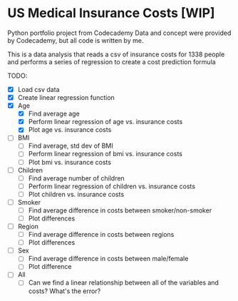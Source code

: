 # US Medical Insurance Costs [WIP]

Python portfolio project from Codecademy
Data and concept were provided by Codecademy, but all code is written by me.

This is a data analysis that reads a csv of insurance costs for 1338 people and performs a series of regression to create a cost prediction formula

TODO: 
- [x] Load csv data
- [x] Create linear regression function
- [x] Age
  - [x] Find average age
  - [x] Perform linear regression of age vs. insurance costs
  - [x] Plot age vs. insurance costs
- [ ] BMI
  - [ ] Find average, std dev of BMI
  - [ ] Perform linear regression of bmi vs. insurance costs
  - [ ] Plot bmi vs. insurance costs
- [ ] Children
  - [ ] Find average number of children
  - [ ] Perform linear regression of children vs. insurance costs
  - [ ] Plot children vs. insurance costs
- [ ] Smoker
  - [ ] Find average difference in costs between smoker/non-smoker
  - [ ] Plot differences
- [ ] Region
  - [ ] Find average difference in costs between regions
  - [ ] Plot differences
- [ ] Sex
  - [ ] Find average difference in costs between male/female
  - [ ] Plot difference
- [ ] All
  - [ ] Can we find a linear relationship between all of the variables and costs? What's the error?
